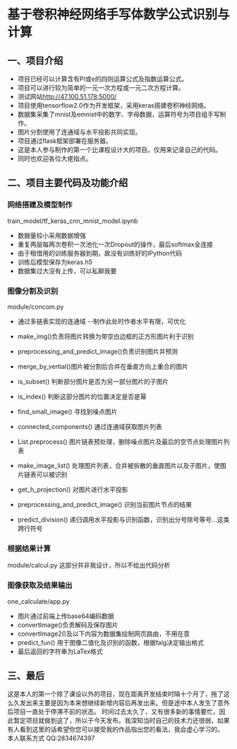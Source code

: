 # 基于卷积神经网络手写体数学公式识别与计算
## 一、项目介绍
- 项目已经可以计算含有PI或e的四则运算公式及指数运算公式。
- 项目可以进行较为简单的一元一次方程或一元二次方程计算。
- 测试网站<http://47.100.51.178:5000/>
- 项目使用tensorflow2.0作为开发框架，采用keras搭建卷积神经网络。
- 数据集采集了mnist及emnist中的数字、字母数据，运算符号为项目组手写制作。
- 图片分割使用了连通域与水平投影共同实现。
- 项目通过flask框架部署在服务器。
- 这是本人参与制作的第一个比课程设计大的项目。仅用来记录自己的代码。
- 同时也欢迎各位大佬指点。
## 二、项目主要代码及功能介绍
### 网络搭建及模型制作
train_model/tf_keras_cnn_mnist_model.ipynb
- 数据量较小采用数据增强
- 重复两层每两次卷积一次池化一次Dropout的操作，最后softmax全连接
- 由于租借用的训练服务器到期，故没有训练好的IPython代码
- 训练后模型保存为keras.h5
- 数据集过大没有上传，可以私聊我要
### 图像分割及识别
module/concom.py
- 通过多链表实现的连通域 --制作此处时作者水平有限，可优化
- make_img()负责将图片转换为带空白边框的正方形图片利于识别
- preprocessing_and_predict_image()负责识别图片并预测
- merge_by_vertial()图片被分割后合并在垂直方向上重合的图片
- is_subset() 判断部分图片是否为另一部分图片的子图片
- is_index() 判断这部分图片的位置决定是否是幂
- find_small_image() 寻找到噪点图片

- connected_components() 通过连通域获取图片列表
- List.preprocess() 图片链表预处理，删除噪点图片及最后的空节点处理图片列表
- make_image_list() 处理图片列表，合并被拆散的垂直图片以及子图片，使图片链表可以被识别

- get_h_projection() 对图片进行水平投影
- preprocessing_and_predict_image() 识别当前图片节点的结果
- predict_division() 递归调用水平投影与识别函数，识别出分号除号等号...这类跨行符号
### 根据结果计算
module/calcul.py
这部分并非我设计，所以不给出代码分析
### 图像获取及结果输出
one_calculate/app.py
- 图片通过前端上传base64编码数据
- convertImage()负责解码及保存图片
- convertImage2()及以下内容为数据集绘制网页路由，不用在意
- predict_fun() 用于图像二值化及识别的函数，根据falg决定输出格式
- 最后返回的字符串为LaTex格式
## 三、最后
这是本人的第一个除了课设以外的项目，现在距离开发结束时隔十个月了，拖了这么久发出来主要是因为本来想继续新增内容后再发出来。但是途中本人发生了意外后项目一直处于停滞不前的状态。
时间过去太久了，又有很多新的事情要忙，因此暂定项目就做到这了，所以于今天发布。我深知当时自己的技术力还很弱，如果有人看到这里的话希望你您可以接受我的作品指出您的看法，我会虚心学习的。
本人联系方式 QQ:2834674397
